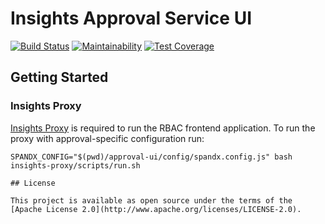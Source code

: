 # Insights Approval Service UI

[![Build Status](https://travis-ci.org/RedHatInsights/approval-ui.svg?branch=master)](https://travis-ci.org/RedHatInsights/approval-ui)
[![Maintainability](https://api.codeclimate.com/v1/badges/c71ac50e128317623274/maintainability)](https://codeclimate.com/github/RedHatInsights/approval-ui/maintainability)
[![Test Coverage](https://api.codeclimate.com/v1/badges/c71ac50e128317623274/test_coverage)](https://codeclimate.com/github/RedHatInsights/approval-ui/test_coverage)

## Getting Started

### Insights Proxy
[Insights Proxy](https://github.com/RedHatInsights/insights-proxy) is required to run the RBAC frontend application. 
To run the proxy with approval-specific configuration run:
```
SPANDX_CONFIG="$(pwd)/approval-ui/config/spandx.config.js" bash insights-proxy/scripts/run.sh

## License

This project is available as open source under the terms of the [Apache License 2.0](http://www.apache.org/licenses/LICENSE-2.0).
